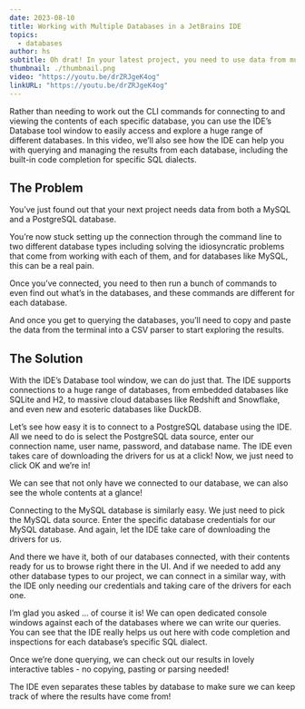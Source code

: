 ```yaml
---
date: 2023-08-10
title: Working with Multiple Databases in a JetBrains IDE
topics:
  - databases
author: hs
subtitle: Oh drat! In your latest project, you need to use data from multiple different databases - and worse still, they’re different database types!
thumbnail: ./thumbnail.png
video: "https://youtu.be/drZRJgeK4og"
linkURL: "https://youtu.be/drZRJgeK4og"
---
```


Rather than needing to work out the CLI commands for connecting to and viewing the contents of each specific database, you can use the IDE’s Database tool window to easily access and explore a huge range of different databases. In this video, we’ll also see how the IDE can help you with querying and managing the results from each database, including the built-in code completion for specific SQL dialects.

## The Problem

You’ve just found out that your next project needs data from both a MySQL and a PostgreSQL database.

You’re now stuck setting up the connection through the command line to two different database types including solving the idiosyncratic problems that come from working with each of them, and for databases like MySQL, this can be a real pain.

Once you’ve connected, you need to then run a bunch of commands to even find out what’s in the databases, and these commands are different for each database.

And once you get to querying the databases, you’ll need to copy and paste the data from the terminal into a CSV parser to start exploring the results.

## The Solution

With the IDE’s Database tool window, we can do just that. The IDE supports connections to a huge range of databases, from embedded databases like SQLite and H2, to massive cloud databases like Redshift and Snowflake, and even new and esoteric databases like DuckDB.

Let’s see how easy it is to connect to a PostgreSQL database using the IDE. All we need to do is select the PostgreSQL data source, enter our connection name, user name, password, and database name. The IDE even takes care of downloading the drivers for us at a click! Now, we just need to click OK and we’re in!

We can see that not only have we connected to our database, we can also see the whole contents at a glance!

Connecting to the MySQL database is similarly easy. We just need to pick the MySQL data source. Enter the specific database credentials for our MySQL database. And again, let the IDE take care of downloading the drivers for us.

And there we have it, both of our databases connected, with their contents ready for us to browse right there in the UI. And if we needed to add any other database types to our project, we can connect in a similar way, with the IDE only needing our credentials and taking care of the drivers for each one.

I’m glad you asked … of course it is! We can open dedicated console windows against each of the databases where we can write our queries. You can see that the IDE really helps us out here with code completion and inspections for each database’s specific SQL dialect.

Once we’re done querying, we can check out our results in lovely interactive tables - no copying, pasting or parsing needed!

The IDE even separates these tables by database to make sure we can keep track of where the results have come from!
